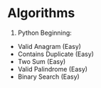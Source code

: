 # Algorithms
1. Python Beginning:
- Valid Anagram (Easy)
- Contains Duplicate (Easy)
- Two Sum (Easy)
- Valid Palindrome (Easy)
- Binary Search (Easy)